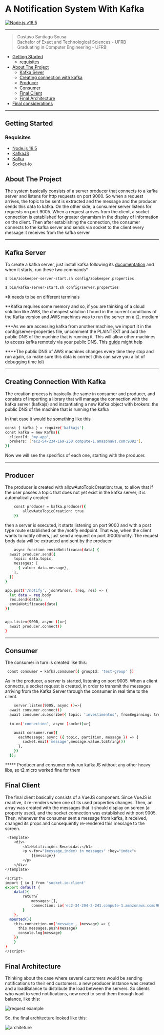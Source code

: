 # A Notification System With Kafka
[![Node.js v18.5](https://img.shields.io/badge/Node.js-v18.5-green)](https://nodejs.org/api/cli.html)

***
> Gustavo Santiago Sousa <br>
> Bachelor of Exact and Technological Sciences - UFRB <br>
> Graduating in Computer Engineering - UFRB <br>

- [Getting Started](#Getting_Started)
  - [requisites](#requisites)
- [About The Project](#aboutProject)
  - [Kafka Sever](#KafkaServer)
  - [Creating connection with kafka](#CreatingConnectionWithKafka)
  - [Producer](#producer)
  - [Consumer](#Consumer)
  - [Final Client](#FinalClient)
  - [Final Architecture](#architecture) 
- [Final considerations](#finalConsideration)
***
## <a id="Getting_Started" />Getting Started
### <a id="requisites" />Requisites
- [Node.js 18.5](https://nodejs.org/api/cli.html)
- [KafkaJS](https://kafka.js.org/docs/getting-started)
- [Kafka](https://kafka.apache.org/quickstart)
- [Socket-io](https://socket.io/docs/v2/server-installation/)

 <a id="aboutProject" />About The Project
- 
The system basically consists of a server producer that connects to a kafka server and listens for http requests on port 9000. So when a request arrives, the topic to be sent is extracted and the message and the producer sends this data to kafka. On the other side, a consumer server listens for requests on port 9005. When a request arrives from the client, a socket connection is established for greater dynamism in the display of information on the client. Then after establishing the connection, the consumer connects to the kafka server and sends via socket to the client every message it receives from the kafka server

***
## <a id="KafkaServer" />Kafka Server

To create a kafka server, just install kafka following its [documentation](https://kafka.apache.org/quickstart) and when it starts, run these two commands*

```sh
$ bin/zookeeper-server-start.sh config/zookeeper.properties
```
```sh
$ bin/kafka-server-start.sh config/server.properties
```
*It needs to be on different terminals

**Kafka requires some memory and so, if you are thinking of a cloud solution like AWS, the cheapest solution I found in the current conditions of the Kafka version and AWS machines was to run the server on a t2. medium

***As we are accessing kafka from another machine, we import it in the config/server-properties file, uncomment the PLAINTEXT and add the public DNS of the machine that is running it. This will allow other machines to access kafka remotely via your public DNS. This [guide](https://kafka.apache.org/090/documentation.html#security_configbroker) might help

****The public DNS of AWS machines changes every time they stop and run again, so make sure this data is correct (this can save you a lot of debugging time lol)

***

## <a id="CreatingConnectionWithKafka" />Creating Connection With Kafka

The creation process is basically the same in consumer and producer, and consists of importing a library that will manage the connection with the kafka server (kafkajs) and instantiating a new Kafka object with brokers: the public DNS of the machine that is running the kafka

In that case it would be something like this

```sh
const { kafka } = require('kafkajs')
const kafka = new Kafka({
  clientId: 'my-app',
  brokers: ['ec2-54-234-169-250.compute-1.amazonaws.com:9092'],
})
```
Now we will see the specifics of each one, starting with the producer.

***
## <a id="producer" />Producer

The producer is created with allowAutoTopicCreation: true, to allow that if the user passes a topic that does not yet exist in the kafka server, it is automatically created

```sh
    const producer = kafka.producer({
        allowAutoTopicCreation: true
    })
```
then a server is executed, it starts listening on port 9000 and with a post type route established on the /notify endpoint. That way, when the client wants to notify others, just send a request on port :9000/notify. The request body data will be extracted and sent by the producer
```sh
    async function enviaNotificacao(data) {
  await producer.send({
    topic: data.topic,
    messages: [
      { value: data.message},
    ],
  })
}

app.post('/notify', jsonParser, (req, res) => {
  let data = req.body
  res.send(data);
  enviaNotificacao(data)
})


app.listen(9000, async ()=>{
  await producer.connect()
}
```

***


 <a id="Consumer" />Consumer
- 
The consumer in turn is created like this:

```sh
 const consumer = kafka.consumer({ groupId: 'test-group' })
```
As in the producer, a server is started, listening on port 9005. When a client connects, a socket request is created, in order to transmit the messages arriving from the Kafka Server through the consumer in real time to the client.

```sh
    server.listen(9005, async ()=>{
  await consumer.connect()
  await consumer.subscribe({ topic: 'investimentos', fromBeginning: true })
  
  io.on('connection', async (socket)=>{

    await consumer.run({
      eachMessage: async ({ topic, partition, message }) => {
        socket.emit('message',message.value.toString())
      },
    })
  });
```

***** Producer and consumer only run kafkaJS without any other heavy libs, so t2.micro worked fine for them


<a id="FinalClient" />Final Client
-

The final client basically consists of a VueJS component. Since VueJS is reactive, it re-renders when one of its used properties changes. Then, an array was created with the messages that it should display on screen (a property used), and the socket connection was established with port 9005. Then, whenever the consumer sent a message from kafka, it received, changed its props and consequently re-rendered this message to the screen.

```sh
 <template>
    <div>
        <h1>Notificações Recebidas:</h1>
        <p v-for="(message,index) in messages" :key="index">
            {{message}}
        </p>
    </div>
</template>

<script>
import { io } from 'socket.io-client'
export default {
    data(){
        return{
            messages:[],
            connection: io('ec2-34-204-2-241.compute-1.amazonaws.com:9005')
        }
    },
  mounted(){
    this.connection.on('message', (message) => {
      this.messages.push(message)
      console.log(message)
    })
    }
}
</script>
```
<a id="architecture" />Final Architecture
-

Thinking about the case where several customers would be sending notifications to their end customers. a new producer instance was created and a loadBalance to distribute the load between the servers. So clients who want to send notifications, now need to send them through load balance, like this:

<img src="./assets/requestExample.jpg" alt="request example">

So, the final architecture looked like this:

<img src="./assets/architeture.jpg" alt="architeture">


